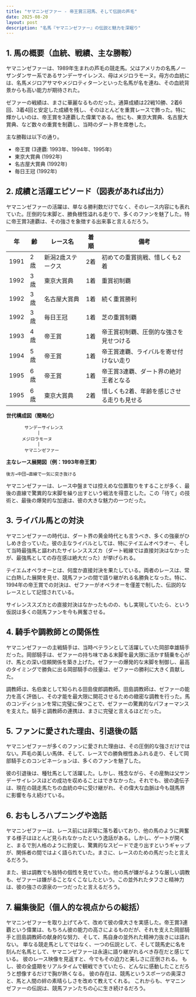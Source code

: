 ```yaml
---
title: "ヤマニンゼファー - 帝王賞三冠馬、そして伝説の芦毛"
date: 2025-08-20
layout: post
description: "名馬『ヤマニンゼファー』の伝説と魅力を深堀り"
---
```


## 1. 馬の概要（血統、戦績、主な勝鞍）

ヤマニンゼファーは、1989年生まれの芦毛の競走馬。父はアメリカの名馬ノーザンダンサー系であるサンデーサイレンス、母はメジロラモーヌ。母方の血統には、名馬メジロアサマやメジロティターンといった名馬が名を連ね、その血統背景からも高い能力が期待された。  

ゼファーの戦績は、まさに華麗なるものだった。通算成績は22戦10勝、2着6回、3着4回と安定した成績を残し、そのほとんどを重賞レースで飾った。特に輝かしいのは、帝王賞を3連覇した偉業である。他にも、東京大賞典、名古屋大賞典、など数々の重賞を制覇し、当時のダート界を席巻した。

主な勝鞍は以下の通り。

* 帝王賞 (3連覇: 1993年、1994年、1995年)
* 東京大賞典 (1992年)
* 名古屋大賞典 (1992年)
* 毎日王冠 (1992年)


## 2. 成績と活躍エピソード（図表があれば出力）

ヤマニンゼファーの活躍は、単なる勝利数だけでなく、そのレース内容にも表れていた。圧倒的な末脚と、勝負根性溢れる走りで、多くのファンを魅了した。特に帝王賞3連覇は、その強さを象徴する出来事と言えるだろう。

| 年 | 齢 | レース名           | 着順 | 備考                                      |
|---|----|--------------------|-----|-------------------------------------------|
| 1991 | 2歳 | 新潟2歳ステークス | 2着 | 初めての重賞挑戦、惜しくも2着             |
| 1992 | 3歳 | 東京大賞典         | 1着 | 重賞初制覇                               |
| 1992 | 3歳 | 名古屋大賞典         | 1着 | 続く重賞勝利                               |
| 1992 | 3歳 | 毎日王冠           | 1着 | 芝の重賞制覇                             |
| 1993 | 4歳 | 帝王賞             | 1着 | 帝王賞初制覇、圧倒的な強さを見せつける     |
| 1994 | 5歳 | 帝王賞             | 1着 | 帝王賞連覇、ライバルを寄せ付けない走り    |
| 1995 | 6歳 | 帝王賞             | 1着 | 帝王賞3連覇、ダート界の絶対王者となる      |
| 1995 | 6歳 | 東京大賞典         | 2着 | 惜しくも2着、年齢を感じさせる走りも見せる |


**世代構成図（簡略化）**

```
       サンデーサイレンス
            |
      メジロラモーヌ
            |
       ヤマニンゼファー
```

**主なレース展開図（例：1993年帝王賞）**

```
後方→中団→直線で一気に突き抜ける
```

ヤマニンゼファーは、レース中盤までは控えめな位置取りをすることが多く、最後の直線で驚異的な末脚を繰り出すという戦法を得意とした。この「待て」の技術と、最後の爆発的な加速は、彼の大きな魅力の一つだった。


## 3. ライバル馬との対決

ヤマニンゼファーの時代は、ダート界の黄金時代とも言うべき、多くの強豪がひしめき合っていた。彼の主なライバルとしては、特にテイエムオペラオー、そして当時最強馬と謳われたサイレンススズカ（ダート戦線では直接対決はなかったが、最強馬としての存在感は絶大だった）が挙げられる。

テイエムオペラオーとは、何度か直接対決を果たしている。両者のレースは、常に白熱した展開を見せ、競馬ファンの間で語り継がれる名勝負となった。特に、1994年の帝王賞での対決は、ゼファーがオペラオーを僅差で制した、伝説的なレースとして記憶されている。

サイレンススズカとの直接対決はなかったものの、もし実現していたら、という仮説は多くの競馬ファンを今も興奮させる。


## 4. 騎手や調教師との関係性

ヤマニンゼファーの主戦騎手は、当時ベテランとして活躍していた岡部幸雄騎手だった。岡部騎手は、ゼファーの持ち味である末脚を最大限に活かす騎乗を心がけ、馬との深い信頼関係を築き上げた。ゼファーの爆発的な末脚を制御し、最高のタイミングで勝負に出る岡部騎手の技量は、ゼファーの勝利に大きく貢献した。

調教師は、名伯楽として知られる田島俊郎調教師。田島調教師は、ゼファーの能力を高く評価し、その才能を最大限に開花させるための緻密な調教を行った。馬のコンディションを常に完璧に保つことで、ゼファーの驚異的なパフォーマンスを支えた。騎手と調教師の連携は、まさに完璧と言えるほどだった。


## 5. ファンに愛された理由、引退後の話

ヤマニンゼファーが多くのファンに愛された理由は、その圧倒的な強さだけではない。芦毛の美しい馬体、そして、レースでの勝負根性あふれる走り、そして岡部騎手とのコンビネーションは、多くのファンを魅了した。

彼の引退後は、種牡馬として活躍した。しかし、残念ながら、その産駒は父サンデーサイレンスほどの成功を収めることはできなかった。それでも、彼の遺伝子は、現在の競走馬たちの血統の中に受け継がれ、その偉大な血脈は今も競馬界に影響を与え続けている。


## 6. おもしろハプニングや逸話

ヤマニンゼファーは、レース前には非常に落ち着いており、他の馬のように興奮する様子はほとんど見られなかったという逸話がある。しかし、ゲートが開くと、まるで別人格のように豹変し、驚異的なスピードで走り出すというギャップが、関係者の間ではよく語られていた。まさに、レースのための馬だったと言えるだろう。

また、彼は調教でも独特の個性を見せていた。他の馬が嫌がるような厳しい調教も、ゼファーは嫌がることなくこなしたという。この並外れたタフさと精神力は、彼の強さの源泉の一つだったと言えるだろう。


## 7. 編集後記（個人的な視点からの総括）

ヤマニンゼファーを取り上げてみて、改めて彼の偉大さを実感した。帝王賞3連覇という偉業は、もちろん彼の能力の高さによるものだが、それを支えた岡部騎手と田島調教師の献身的な努力、そして、馬自身の並外れた精神力抜きには語れない。  単なる競走馬としてではなく、一つの伝説として、そして競馬史に名を刻んだ名馬として、ヤマニンゼファーは永遠に語り継がれるべき存在だと感じている。  彼のレース映像を見返すと、今でもその迫力と美しさに圧倒される。  もし、彼の全盛期をリアルタイムで観戦できていたら、どんなに感動したことだろうと想像するだけで胸が熱くなる。  彼の存在は、競馬というスポーツの奥深さと、馬と人間の絆の素晴らしさを改めて教えてくれる。  これからも、ヤマニンゼファーの伝説は、競馬ファンたちの心に生き続けるだろう。
